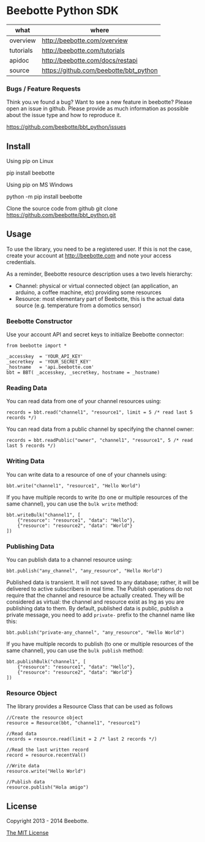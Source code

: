 Beebotte Python SDK
===================

| what          | where                                  |
|---------------|----------------------------------------|
| overview      | http://beebotte.com/overview           |
| tutorials     | http://beebotte.com/tutorials          |
| apidoc        | http://beebotte.com/docs/restapi       |
| source        | https://github.com/beebotte/bbt_python |

### Bugs / Feature Requests

Think you.ve found a bug? Want to see a new feature in beebotte? Please open an
issue in github. Please provide as much information as possible about the issue type and how to reproduce it.

  https://github.com/beebotte/bbt_python/issues

## Install

Using pip on Linux

  pip install beebotte

Using pip on MS Windows

  python -m pip install beebotte
  
Clone the source code from github
  git clone https://github.com/beebotte/bbt_python.git
  
## Usage
To use the library, you need to be a registered user. If this is not the case, create your account at <http://beebotte.com> and note your access credentials.

As a reminder, Beebotte resource description uses a two levels hierarchy:

* Channel: physical or virtual connected object (an application, an arduino, a coffee machine, etc) providing some resources
* Resource: most elementary part of Beebotte, this is the actual data source (e.g. temperature from a domotics sensor)
  
### Beebotte Constructor
Use your account API and secret keys to initialize Beebotte connector:

    from beebotte import *
    
    _accesskey  = 'YOUR_API_KEY'
    _secretkey  = 'YOUR_SECRET_KEY'
    _hostname   = 'api.beebotte.com'
    bbt = BBT( _accesskey, _secretkey, hostname = _hostname)

### Reading Data
You can read data from one of your channel resources using:

    records = bbt.read("channel1", "resource1", limit = 5 /* read last 5 records */)
    
You can read data from a public channel by specifying the channel owner:

    records = bbt.readPublic("owner", "channel1", "resource1", 5 /* read last 5 records */)
    
### Writing Data
You can write data to a resource of one of your channels using:

    bbt.write("channel1", "resource1", "Hello World")
    
If you have multiple records to write (to one or multiple resources of the same channel), you can use the `bulk write` method:

    bbt.writeBulk("channel1", [
        {"resource": "resource1", "data": "Hello"},
        {"resource": "resource2", "data": "World"}
    ])

### Publishing Data
You can publish data to a channel resource using:

    bbt.publish("any_channel", "any_resource", "Hello Horld")

Published data is transient. It will not saved to any database; rather, it will be delivered to active subscribers in real time. 
The Publish operations do not require that the channel and resource be actually created. 
They will be considered as virtual: the channel and resource exist as lng as you are publishing data to them. 
By default, published data is public, publish a private message, you need to add `private-` prefix to the channel name like this:

    bbt.publish("private-any_channel", "any_resource", "Hello World")

If you have multiple records to publish (to one or multiple resources of the same channel), you can use the `bulk publish` method:

    bbt.publishBulk("channel1", [
        {"resource": "resource1", "data": "Hello"},
        {"resource": "resource2", "data": "World"}
    ])

### Resource Object
The library provides a Resource Class that can be used as follows

    //Create the resource object
    resource = Resource(bbt, "channel1", "resource1")
    
    //Read data
    records = resource.read(limit = 2 /* last 2 records */)
    
    //Read the last written record
    record = resource.recentVal()
    
    //Write data
    resource.write("Hello World")
    
    //Publish data
    resource.publish("Hola amigo")

## License
Copyright 2013 - 2014 Beebotte.

[The MIT License](http://opensource.org/licenses/MIT)
